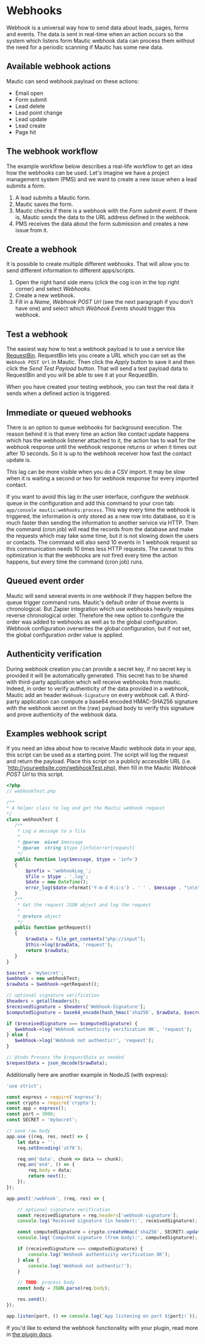 # Webhooks

Webhook is a universal way how to send data about leads, pages, forms and events. The data is sent in real-time when an action occurs so the system which listens form Mautic webhook data can process them without the need for a periodic scanning if Mautic has some new data.

## Available webhook actions

Mautic can send webhook payload on these actions:

- Email open
- Form submit
- Lead delete
- Lead point change
- Lead update
- Lead create
- Page hit

## The webhook workflow

The example workflow below describes a real-life workflow to get an idea how the webhooks can be used. Let's imagine we have a project management system (PMS) and we want to create a new issue when a lead submits a form.

1. A lead submits a Mautic form.
2. Mautic saves the form.
3. Mautic checks if there is a webhook with the *Form submit* event. If there is, Mautic sends the data to the URL address defined in the webhook.
4. PMS receives the data about the form submission and creates a new issue from it.

## Create a webhook

It is possible to create multiple different webhooks. That will allow you to send different information to different apps/scripts.

1. Open the right hand side menu (click the cog icon in the top right corner) and select *Webhooks*.
2. Create a new webhook.
3. Fill in a *Name*, *Webhook POST Url* (see the next paragraph if you don't have one) and select which *Webhook Events* should trigger this webhook.

## Test a webhook

The easiest way how to test a webhook payload is to use a service like [RequestBin](http://requestb.in/). RequestBin lets you create a URL which you can set as the `Webhook POST Url` in Mautic. Then click the *Apply* button to save it and then click the *Send Test Payload* button. That will send a test payload data to RequestBin and you will be able to see it at your RequestBin.

When you have created your testing webhook, you can test the real data it sends when a defined action is triggered.

## Immediate or queued webhooks

There is an option to queue webhooks for background execution. The reason behind it is that every time an action like contact update happens which has the webhook listener attached to it, the action has to wait for the webhook response until the webhook response returns or when it times out after 10 seconds. So it is up to the webhook receiver how fast the contact update is.

This lag can be more visible when you do a CSV import. It may be slow when it is waiting a second or two for webhook response for every imported contact.

If you want to avoid this lag in the user interface, configure the webhook queue in the configuration and add this command to your cron tab: `app/console mautic:webhooks:process`. This way every time the webhook is triggered, the information is only stored as a new row into database, so it is much faster then sending the information to another service via HTTP. Then the command (cron job) will read the records from the database and make the requests which may take some time, but it is not slowing down the users or contacts. The command will also send 10 events in 1 webhook request so this communication needs 10 times less HTTP requests. The caveat to this optimization is that the webhooks are not fired every time the action happens, but every time the command (cron job) runs.

## Queued event order

Mautic will send several events in one webhook if they happen before the queue trigger command runs. Mautic's default order of those events is chronological. But Zapier integration which use webhooks heavily requires reverse chronological order. Therefore the new option to configure the order was added to webhooks as well as to the global configuration. Webhook configuration overwrites the global configuration, but if not set, the global configuration order value is applied.

## Authenticity verification

During webhook creation you can provide a secret key, if no secret key is provided it will be automatically generated. This secret has to be shared with third-party application which will receive webhooks from mautic.
Indeed, in order to verify authenticity of the data provided in a webhook, Mautic add an header `Webhook-Signature` on every webhook call. A third-party application can compute a base64 encoded HMAC-SHA256 signature with the webhook secret on the (raw) payload body to verify this signature and prove authenticity of the webhook data.

## Examples webhook script

If you need an idea about how to receive Mautic webhook data in your app, this script can be used as a starting point. The script will log the request and return the payload. Place this script on a publicly accessible URL (i.e. `http://yourwebsite.com/webhookTest.php), then fill in the Mautic *Webhook POST Url* to this script.

 ```php
<?php
// webhookTest.php

/**
 * A helper class to log and get the Mautic webhook request
 */
class webhookTest {
    /**
     * Log a message to a file
     *
     * @param  mixed $message
     * @param  string $type [info|error|request]
     */
    public function log($message, $type = 'info')
    {
        $prefix = 'webhookLog_';
        $file = $type . '.log';
        $date = new DateTime();
        error_log($date->format('Y-m-d H:i:s') . ' ' . $message . "\n\n", 3, $prefix . $file);
    }
    /**
     * Get the request JSON object and log the request
     *
     * @return object
     */
    public function getRequest()
    {
        $rawData = file_get_contents("php://input");
        $this->log($rawData, 'request');
        return $rawData;
    }
}

$secret = 'mySecret';
$webhook = new webhookTest;
$rawData = $webhook->getRequest();

// optional signature verification
$headers = getallheaders();
$receivedSignature = $headers['Webhook-Signature'];
$computedSignature = base64_encode(hash_hmac('sha256', $rawData, $secret, true));

if ($receivedSignature === $computedSignature) {
    $webhook->log('Webhook authenticity verification OK', 'request');
} else {
    $webhook->log('Webhook not authentic!', 'request');
}

// @todo Process the $requestData as needed
$requestData = json_decode($rawData);
```

Additionally here are another example in NodeJS (with express):
```javascript
'use strict';

const express = require('express');
const crypto = require('crypto');
const app = express();
const port = 3000;
const SECRET = 'mySecret';

// save raw body
app.use ((req, res, next) => {
    let data = '';
    req.setEncoding('utf8');

    req.on('data', chunk => data += chunk);
    req.on('end', () => {
        req.body = data;
        return next();
    });
});

app.post('/webhook', (req, res) => {

    // optional signature verification
    const receivedSignature = req.headers['webhook-signature'];
    console.log('Received signature (in header):', receivedSignature);

    const computedSignature = crypto.createHmac('sha256', SECRET).update(req.body).digest('base64');
    console.log('Computed signature (from body):', computedSignature);

    if (receivedSignature === computedSignature) {
        console.log('Webhook authenticity verification OK');
    } else {
        console.log('Webhook not authentic!');
    }

    // TODO: process body
    const body = JSON.parse(req.body);

    res.send();
});

app.listen(port, () => console.log(`App listening on port ${port}!`));
```
If you'd like to extend the webhook functionality with your plugin, read more in [the plugin docs](#extending-webhooks).
